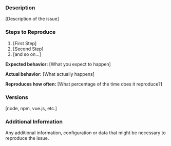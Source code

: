 <!--

Have you read Code of Conduct? By filing an Issue, you are expected to comply with it, including treating everyone with respect: https://github.com/dockeron/dockeron/blob/master/CODE_OF_CONDUCT.md

Have you read the CONTRIBUTING guide regarding submitting issues? https://github.com/dockeron/dockeron/blob/master/CONTRIBUTING.md

Do you want to ask a question? Are you looking for support? The Gitter channels are the best place to go: https://gitter.im/dockeron-project

-->

### Description

[Description of the issue]

### Steps to Reproduce

1. [First Step]
2. [Second Step]
3. [and so on...]

**Expected behavior:** [What you expect to happen]

**Actual behavior:** [What actually happens]

**Reproduces how often:** [What percentage of the time does it reproduce?]

### Versions

[node, npm, vue.js, etc.]

### Additional Information

Any additional information, configuration or data that might be necessary to reproduce the issue.

